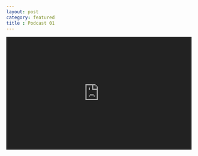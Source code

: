 ```yaml
---
layout: post
category: featured
title : Podcast 01
---
```


<iframe width="98%" height="300" class="ioda" style="filter:invert(100%)"
src="https://www.youtube.com/embed/jokYRytaHX4"  
frameborder="0"  
allow="accelerometer; autoplay; encrypted-media; gyroscope; picture-in-picture"></iframe> 